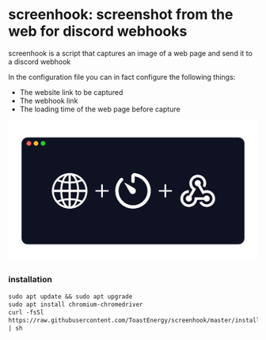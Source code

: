 # screenhook: screenshot from the web for discord webhooks

screenhook is a script that captures an image of a web page and send it to a discord webhook

In the configuration file you can in fact configure the following things:
- The website link to be captured
- The webhook link
- The loading time of the web page before capture

![Banner](https://github.com/ToastEnergy/screenhook/blob/master/banner.png)
### installation
```
sudo apt update && sudo apt upgrade
sudo apt install chromium-chromedriver
curl -fsSl https://raw.githubusercontent.com/ToastEnergy/screenhook/master/install.sh | sh
```
